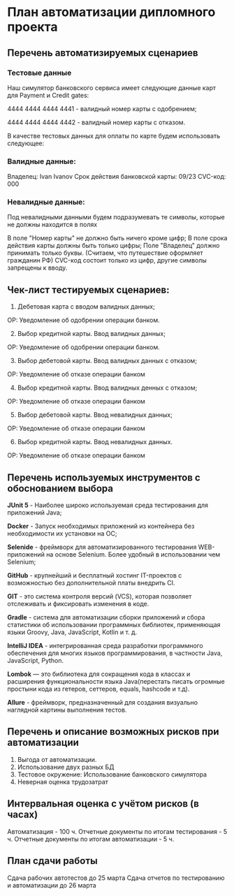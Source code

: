 # План автоматизации дипломного проекта

## Перечень автоматизируемых сценариев

### Тестовые данные

Наш симулятор банковского сервиса имеет следующие данные карт для Payment и Credit gates:

4444 4444 4444 4441 - валидный номер карты с одобрением;

4444 4444 4444 4442 - валидный номер карты с отказом.

В качестве тестовых данных для оплаты по карте будем использовать следующее:

### Валидные данные:

Владелец: Ivan Ivanov
Срок действия банковской карты: 09/23
СVC-код: 000

### Невалидные данные:

Под невалидными данными будем подразумевать те символы, которые не должны находится в полях

В поле "Номер карты" не должно быть ничего кроме цифр;
В поле срока действия карты должны быть только цифры;
Поле "Владелец" должно принимать только буквы. (Считаем, что путешествие оформляет гражданин РФ)
CVC-код состоит только из цифр, другие символы запрещены к вводу.

## Чек-лист тестируемых сценариев:
1. Дебетовая карта с вводом валидных данных;

ОР: Уведомление об одобрении операции банком.

2. Выбор кредитной карты. Ввод валидных данных;

ОР: Уведомление об одобрении операции банком.

3. Выбор дебетовой карты. Ввод валидных данных с отказом;

ОР: Уведомление об отказе операции банком

4. Выбор кредитной карты. Ввод валидных денных с отказом;

ОР: Уведомление об отказе операции банком

5. Выбор дебетовой карты. Ввод невалидных данных;

ОР: Уведомление об отказе операции банком

6. Выбор кредитной карты. Ввод невалидных данных.

ОР: Уведомление об отказе операции банком

## Перечень используемых инструментов с обоснованием выбора

**JUnit 5** - Наиболее широко используемая среда тестирования для приложений Java;

**Docker** - Запуск необходимых приложений из контейнера без необходимости их установки на ОС;

**Selenide** - фреймворк для автоматизированного тестирования WEB-приложений на основе Selenium. Более удобный в использовании чем Selenium;

**GitHub** - крупнейший и бесплатный хостинг IT-проектов с возможностью без дополнительной платы внедрить CI.

**GIT** - это система контроля версий (VCS), которая позволяет отслеживать и фиксировать изменения в коде.

**Gradle** - система для автоматизации сборки приложений и сбора статистики об использовании программных библиотек, применяющая языки Groovy, Java, JavaScript, Kotlin и т. д.

**IntelliJ IDEA** - интегрированная среда разработки программного обеспечения для многих языков программирования, в частности Java, JavaScript, Python.

**Lombok** — это библиотека для сокращения кода в классах и расширения функциональности языка Java(перестать писать огромные простыни кода из гетеров, сеттеров, equals, hashcode и т.д).

**Allure** - фреймворк, предназначенный для создания визуально наглядной картины выполнения тестов.

## Перечень и описание возможных рисков при автоматизации

1. Выгода от автоматизации.
2. Использование двух разных БД
3. Тестовое окружение: Использование банковского симулятора
4. Неверная оценка трудозатрат

## Интервальная оценка с учётом рисков (в часах)

Автоматизация - 100 ч.
Отчетные документы по итогам тестирования - 5 ч.
Отчетные документы по итогам автоматизации - 5 ч.

## План сдачи работы

Сдача рабочих автотестов до 25 марта
Сдача отчетов по тестированию и автоматизации до 26 марта